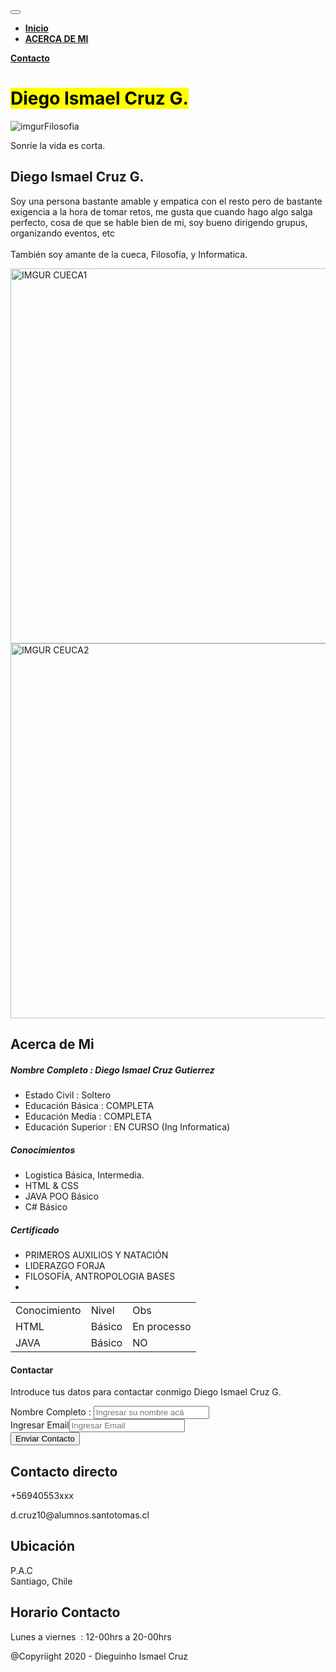 <!DOCTYPE html>
<html lang="ES-es">

<head>
  <meta charset="utf-8">
  <meta name="viewport" content="width=device-width, initial-scale=1">
  <!-- PAGE settings -->
  <link rel="icon" href="porfile.ico">
  <title>Perfil Profesional</title>
  <!-- CSS dependencies -->
  <link rel="stylesheet" href="https://cdnjs.cloudflare.com/ajax/libs/font-awesome/4.7.0/css/font-awesome.min.css" type="text/css">
  <link rel="stylesheet" href="neon.css" type="text/css">
  <!-- Script: Make my navbar transparent when the document is scrolled to top -->
  <script src="js/navbar-ontop.js"></script>
  <!-- Script: Animated entrance -->
  <script src="js/animate-in.js"></script>
</head>

<body>
  <!-- Navbar -->
  <nav class="navbar navbar-expand-md navbar-dark bg-dark fixed-top">
    <div class="container">
      <button class="navbar-toggler navbar-toggler-right" type="button" data-toggle="collapse" data-target="#navbar3SupportedContent" aria-controls="navbar3SupportedContent" aria-expanded="false" aria-label="Toggle navigation"> <span class="navbar-toggler-icon"></span> </button>
      <div class="collapse navbar-collapse text-center justify-content-center" id="navbar3SupportedContent">
        <ul class="navbar-nav">
          <li class="nav-item mx-3">
            <a class="nav-link text-light" href="#"><b>Inicio</b></a>
          </li>
          <li class="nav-item mx-2">
            <a class="nav-link" href="#menu"><b>ACERCA DE MI</b></a>
          </li>
        </ul>
        <a class="btn navbar-btn btn-secondary mx-2 shadowed" href="#book" style=""><b>Contacto</b></a>
      </div>
    </div>
  </nav>
  <!-- Cover -->
  <div class="align-items-center d-flex py-5 cover section-fade-in-out" style="background-image: url(&quot;assets/restaurant/cover_dark.jpg&quot;);">
    <div class="container">
      <div class="row">
        <div class="col-lg-7 align-self-center text-lg-left text-center">
          <h1 class="mb-0 mt-4 display-4"><mark class="primary shadowed">Diego Ismael Cruz G.</mark><br></h1>
        </div>
        <div class="col-lg-5 p-3">
          <img class="img-fluid d-block rounded-circle" src="https://i.imgur.com/KeXKKJo.jpg" alt="imgurFilosofia" style="">
        </div>
      </div>
    </div>
  </div>
  <!-- Intro -->
  <div class="py-5 bg-dark">
    <div class="container">
      <div class="row bg-secondary shadowed">
        <div class="p-4 col-md-6 bg-primary animate-in-left" style="">
          <p class="m-0">Sonríe la vida es corta.<br></p>
          <h2 class="mb-3">Diego Ismael Cruz G.</h2> <i class="fa d-inline-block fa-star text-white"></i><i class="fa d-inline-block fa-star mx-2 text-white"></i><i class="fa d-inline-block fa-star text-white"></i>
          <p class="my-4">Soy una persona bastante amable y empatica con el resto pero de bastante exigencia a la hora de tomar retos, me gusta que cuando hago algo salga perfecto, cosa de que se hable bien de mi, soy bueno dirigendo grupus, organizando eventos, etc<br><br>También soy amante de la cueca, Filosofía, y Informatica.</p>
        </div>
        <div class="p-0 col-md-6 animate-in-right">
          <img class="img-fluid d-block img-thumbnail w-100 h-50" src="https://i.imgur.com/jWUWw30.jpg" alt="IMGUR CUECA1" style="" width="700" height="600"><img class="img-fluid d-block img-thumbnail w-100 h-50" src="https://i.imgur.com/Bahmfq0.jpg" alt="IMGUR CEUCA2" style="" width="700" height="600"> </div>
      </div>
    </div>
  </div>
 
  <!-- Menu -->
  <div class="py-5 text-center" id="menu">
    <div class="container">
      <div class="row p-4 bg-info shadowed animate-in-down">
        <div class="col-12">
          <h2>Acerca de Mi</h2>
          <p class="mb-5"></p>
          <div class="row">
            <div class="col-md-4">
              <h5>Nombre Completo : Diego Ismael Cruz Gutierrez</h5>
              <ul class="list-unstyled" style="">
                <li class="my-4">Estado Civil : Soltero</li>
                <li class="my-4">Educación Básica : COMPLETA</li>
                <li class="my-4">Educación Media : COMPLETA</li>
                <li class="my-4">Educación Superior : EN CURSO (Ing Informatica)</li>
              </ul>
            </div>
            <div class="col-md-4">
              <h5>Conocimientos</h5>
              <ul class="list-unstyled">
                <li class="my-4">Logistica Básica, Intermedia.</li>
                <li class="my-4">HTML &amp; CSS</li>
                <li class="my-4">JAVA POO Básico</li>
                <li class="my-4">C# Básico</li>
              </ul>
            </div>
            <div class="col-md-4">
              <h5>Certificado</h5>
              <ul class="list-unstyled" style="">
                <li class="my-4">PRIMEROS AUXILIOS Y NATACIÓN</li>
                <li class="my-4">LIDERAZGO FORJA</li>
                <li class="my-4">FILOSOFÍA, ANTROPOLOGIA BASES</li>
                <li class="my-4"></li>
              </ul>
            </div>
          </div>
        </div>
      </div>
    </div>
  </div>
  <!-- Carousel reviews -->
  <div class="py-5 text-center section-fade-in-out" style="background-image: url(&quot;assets/restaurant/testimonal_background_dark.jpg&quot;);">
    <div class="container">
      <div class="row">
        <div class="col-12">
          <div class="carousel slide" data-ride="carousel" id="carouselArchitecture">
            <div class="carousel-inner" role="listbox">
            </div>
          </div>
        </div>
      </div>
    </div>
  </div>
  <!--Tabla conocimiento -->
  <div class="DivUno">
   <table class="tablaFormato">
    <tr>
      <td>Conocimiento</td>
      <td>Nivel</td>
      <td>Obs</td>
    </tr>
    <tr>
      <td>HTML</td>
      <td>Básico</td>
      <td>En processo</td>
    </tr>
    <tr>
      <td>JAVA</td>
      <td>Básico</td>
      <td>NO</td>
   </table>
 </div>
  
  <!-- Contacto -->
  <div class="py-5 section-fade-in-out" id="book" style="background-image: url(&quot;assets/restaurant/makereservation_dark.jpg&quot;);">
    <div class="container">
      <div class="row animate-in-down">
        <div class="col-lg-6 mx-auto p-3" style="">
          <form class="p-4 bg-primary shadowed" method="post" action="contactoEnviado.html">
            <h4 class="mb-4 text-center">
              Contactar
            </h4>
            <p class="my-4">Introduce tus datos para contactar conmigo Diego Ismael Cruz G.</p>
            <div class="form-group"> <label>Nombre Completo :</label>
              <input class="form-control" placeholder="Ingresar su nombre acá" required=""> </div>
            <div class="form-group" style=""><label>Ingresar Email</label><input type="email" class="form-control" placeholder="Ingresar Email" required=""></div>
            <button type="submit" class="btn mt-4 btn-block p-2 btn-dark">Enviar Contacto</button> 
          </form>
        </div>
      </div>
    </div>
  </div>
  <!-- Footer -->
  <div class="text-center bg-dark">
    <div class="container">
      <div class="row">
        <div class="col-md-4 p-4">
          <h2 class="mb-4">Contacto directo</h2>
          <p class="m-0">
            <a class="text-white">+</a>56940553xxx</p>
          <p>d.cruz10@alumnos.santotomas.cl</p>
        </div>
        <div class="col-md-4 p-4">
          <h2 class="mb-4" style="">Ubicación</h2>
          <p>P.A.C<br>Santiago, Chile</p>
        </div>
        <div class="col-md-4 p-4">
          <h2 class="mb-4">Horario Contacto</h2>
          <p style="">Lunes a viernes&nbsp; : 12-00hrs a 20-00hrs</p>
        </div>
      </div>
      <div class="row">
        <div class="col-12 mt-3">
          <p class="text-muted">@Copyriight 2020 - Dieguinho Ismael Cruz</p>
        </div>
      </div>
    </div>
  </div>
  <!-- JavaScript dependencias -->
  <script src="https://code.jquery.com/jquery-3.3.1.min.js"></script>
  <script src="https://cdnjs.cloudflare.com/ajax/libs/popper.js/1.14.3/umd/popper.min.js" integrity="sha384-ZMP7rVo3mIykV+2+9J3UJ46jBk0WLaUAdn689aCwoqbBJiSnjAK/l8WvCWPIPm49" crossorigin="anonymous"></script>
  <script src="https://stackpath.bootstrapcdn.com/bootstrap/4.1.3/js/bootstrap.min.js" integrity="sha384-ChfqqxuZUCnJSK3+MXmPNIyE6ZbWh2IMqE241rYiqJxyMiZ6OW/JmZQ5stwEULTy" crossorigin="anonymous"></script>
  <!-- Script: Smooth scrolling between anchors in the same page -->
  <script src="js/smooth-scroll.js" style=""></script>
</body>

</html>
